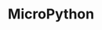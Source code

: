---
facebook: http://facebook.com/micropython
git: https://github.com/micropython/micropython
logohandle: micropython
sort: micropython
title: MicroPython
twitter: https://x.com/micropython
website: http://www.micropython.org/
---